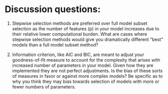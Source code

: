 # Discussion questions: 

1. Stepwise selection methods are preferred over full model subset selection as the number of features (p) in your model increases due to their relative lower computational burden. What are cases where stepwise selection methods would give you dramatically different “best” models than a full model subset method?

2. Information criterion, like AIC and BIC, are meant to adjust your goodness-of-fit measure to account for the complexity that arises with increased number of parameters in your model. Given how they are implemented they are not perfect adjustments. Is the bias of these sorts of measures in favor or against more complex models? Be specific as to why you think they may bias towards selection of models with more or fewer numbers of parameters.
